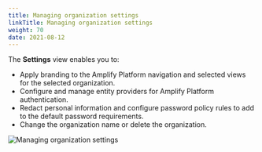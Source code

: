 ```yaml
---
title: Managing organization settings
linkTitle: Managing organization settings
weight: 70
date: 2021-08-12
---
```


The **Settings** view enables you to:

* Apply branding to the Amplify Platform navigation and selected views for the selected organization.
* Configure and manage entity providers for Amplify Platform authentication.
* Redact personal information and configure password policy rules to add to the default password requirements.
* Change the organization name or delete the organization.

![Managing organization settings](/Images/settings_tab.png)